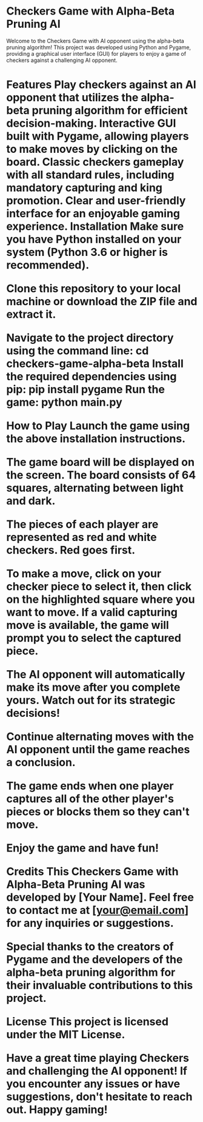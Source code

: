 # Checkers Game with Alpha-Beta Pruning AI

Welcome to the Checkers Game with AI opponent using the alpha-beta pruning algorithm! This project was developed using Python and Pygame, providing a graphical user interface (GUI) for players to enjoy a game of checkers against a challenging AI opponent.

<h1>Features
Play checkers against an AI opponent that utilizes the alpha-beta pruning algorithm for efficient decision-making.
Interactive GUI built with Pygame, allowing players to make moves by clicking on the board.
Classic checkers gameplay with all standard rules, including mandatory capturing and king promotion.
Clear and user-friendly interface for an enjoyable gaming experience.
Installation
Make sure you have Python installed on your system (Python 3.6 or higher is recommended).

Clone this repository to your local machine or download the ZIP file and extract it.

Navigate to the project directory using the command line: cd checkers-game-alpha-beta
Install the required dependencies using pip: pip install pygame
Run the game: python main.py

How to Play
Launch the game using the above installation instructions.

The game board will be displayed on the screen. The board consists of 64 squares, alternating between light and dark.

The pieces of each player are represented as red and white checkers. Red goes first.

To make a move, click on your checker piece to select it, then click on the highlighted square where you want to move. If a valid capturing move is available, the game will prompt you to select the captured piece.

The AI opponent will automatically make its move after you complete yours. Watch out for its strategic decisions!

Continue alternating moves with the AI opponent until the game reaches a conclusion.

The game ends when one player captures all of the other player's pieces or blocks them so they can't move.

Enjoy the game and have fun!

Credits
This Checkers Game with Alpha-Beta Pruning AI was developed by [Your Name]. Feel free to contact me at [your@email.com] for any inquiries or suggestions.

Special thanks to the creators of Pygame and the developers of the alpha-beta pruning algorithm for their invaluable contributions to this project.

License
This project is licensed under the MIT License.

Have a great time playing Checkers and challenging the AI opponent! If you encounter any issues or have suggestions, don't hesitate to reach out. Happy gaming!
